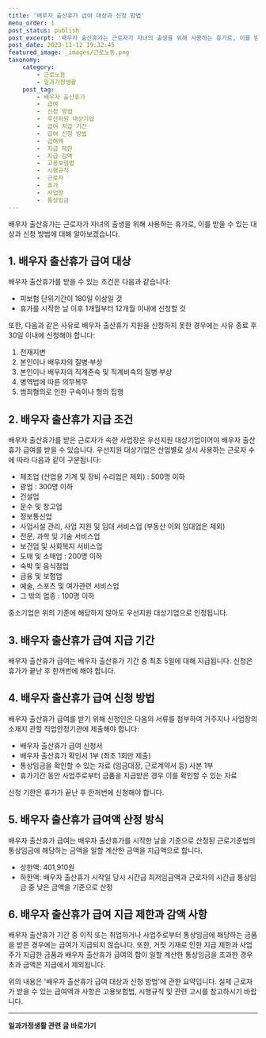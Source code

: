 ```yaml
---
title: '배우자 출산휴가 급여 대상과 신청 방법'
menu_order: 1
post_status: publish
post_excerpt: '배우자 출산휴가는 근로자가 자녀의 출생을 위해 사용하는 휴가로, 이를 받을 수 있는 대상과 신청 방법에 대해 알아보겠습니다.'
post_date: 2023-11-12 19:32:45
featured_image: _images/근로노동.png
taxonomy:
    category:
        - 근로노동
        - 일과가정생활
    post_tag:
        - 배우자 출산휴가
        -  급여
        -  신청 방법
        -  우선지원 대상기업
        -  급여 지급 기간
        -  급여 신청 방법
        -  급여액
        -  지급 제한
        -  지급 감액
        -  고용보험법
        -  시행규칙
        -  근로자
        -  휴가
        -  사업장
        -  통상임금
---
```



배우자 출산휴가는 근로자가 자녀의 출생을 위해 사용하는 휴가로, 이를 받을 수 있는 대상과 신청 방법에 대해 알아보겠습니다.

## 1. 배우자 출산휴가 급여 대상

배우자 출산휴가를 받을 수 있는 조건은 다음과 같습니다:

- 피보험 단위기간이 180일 이상일 것
- 휴가를 시작한 날 이후 1개월부터 12개월 이내에 신청할 것

또한, 다음과 같은 사유로 배우자 출산휴가 지원을 신청하지 못한 경우에는 사유 종료 후 30일 이내에 신청해야 합니다:

1. 천재지변
2. 본인이나 배우자의 질병·부상
3. 본인이나 배우자의 직계존속 및 직계비속의 질병·부상
4. 병역법에 따른 의무복무
5. 범죄혐의로 인한 구속이나 형의 집행

## 2. 배우자 출산휴가 지급 조건

배우자 출산휴가를 받은 근로자가 속한 사업장은 우선지원 대상기업이어야 배우자 출산휴가 급여를 받을 수 있습니다. 우선지원 대상기업은 산업별로 상시 사용하는 근로자 수에 따라 다음과 같이 구분됩니다:

- 제조업 (산업용 기계 및 장비 수리업은 제외) : 500명 이하
- 광업 : 300명 이하
- 건설업
- 운수 및 창고업
- 정보통신업
- 사업시설 관리, 사업 지원 및 임대 서비스업 (부동산 이외 임대업은 제외)
- 전문, 과학 및 기술 서비스업
- 보건업 및 사회복지 서비스업
- 도매 및 소매업 : 200명 이하
- 숙박 및 음식점업
- 금융 및 보험업
- 예술, 스포츠 및 여가관련 서비스업
- 그 밖의 업종 : 100명 이하

중소기업은 위의 기준에 해당하지 않아도 우선지원 대상기업으로 인정됩니다.

## 3. 배우자 출산휴가 급여 지급 기간

배우자 출산휴가 급여는 배우자 출산휴가 기간 중 최초 5일에 대해 지급됩니다. 신청은 휴가가 끝난 후 한꺼번에 해야 합니다.

## 4. 배우자 출산휴가 급여 신청 방법

배우자 출산휴가 급여를 받기 위해 신청인은 다음의 서류를 첨부하여 거주지나 사업장의 소재지 관할 직업안정기관에 제출해야 합니다:

- 배우자 출산휴가 급여 신청서
- 배우자 출산휴가 확인서 1부 (최초 1회만 제출)
- 통상임금을 확인할 수 있는 자료 (임금대장, 근로계약서 등) 사본 1부
- 휴가기간 동안 사업주로부터 금품을 지급받은 경우 이를 확인할 수 있는 자료

신청 기한은 휴가가 끝난 후 한꺼번에 신청해야 합니다.

## 5. 배우자 출산휴가 급여액 산정 방식

배우자 출산휴가 급여는 배우자 출산휴가를 시작한 날을 기준으로 산정된 근로기준법의 통상임금에 해당하는 금액을 일할 계산한 금액을 지급액으로 합니다.

- 상한액: 401,910원
- 하한액: 배우자 출산휴가 시작일 당시 시간급 최저임금액과 근로자의 시간급 통상임금 중 낮은 금액을 기준으로 산정

## 6. 배우자 출산휴가 급여 지급 제한과 감액 사항

배우자 출산휴가 기간 중 이직 또는 취업하거나 사업주로부터 통상임금에 해당하는 금품을 받은 경우에는 급여가 지급되지 않습니다. 또한, 거짓 기재로 인한 지급 제한과 사업주가 지급한 금품과 배우자 출산휴가 급여의 합이 일할 계산한 통상임금을 초과한 경우 초과 금액은 지급에서 제외됩니다.

위의 내용은 '배우자 출산휴가 급여 대상과 신청 방법'에 관한 요약입니다. 실제 근로자가 받을 수 있는 급여액과 사항은 고용보험법, 시행규칙 및 관련 고시를 참고하시기 바랍니다.
<!-- wp:separator -->
<hr class="wp-block-separator has-alpha-channel-opacity"/>
<!-- /wp:separator -->

<!-- wp:group {"backgroundColor":"base","layout":{"type":"constrained"}} -->
<div class="wp-block-group has-base-background-color has-background"><!-- wp:paragraph {"align":"center","fontSize":"medium"} -->
<p class="has-text-align-center has-large-font-size"><strong>일과가정생활 관련 글 바로가기</strong></p>
<!-- /wp:paragraph -->


<!-- wp:latest-posts
{"categories":[{"id":10918,"count":19,"description":"","link":"https://uknowlaw.com/category/%ec%9d%bc%ea%b3%bc%ea%b0%80%ec%a0%95%ec%83%9d%ed%99%9c/","name":"일과가정생활","slug":"일과가정생활","taxonomy":"category","parent":0,"meta":[],"_links":{"self":[{"href":"https://uknowlaw.com/wp-json/wp/v2/categories/10918"}],"collection":[{"href":"https://uknowlaw.com/wp-json/wp/v2/categories"}],"about":[{"href":"https://uknowlaw.com/wp-json/wp/v2/taxonomies/category"}],"wp:post_type":[{"href":"https://uknowlaw.com/wp-json/wp/v2/posts?categories=10918"}],"curies":[{"name":"wp","href":"https://api.w.org/{rel}","templated":true}]}}],"postsToShow":100,"excerptLength":28,"postLayout":"grid","columns":2,"featuredImageAlign":"left","featuredImageSizeSlug":"large","fontSize":18px} /--></div>
<!-- /wp:group -->